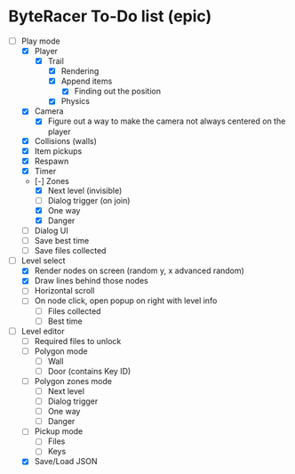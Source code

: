 # ByteRacer To-Do list (epic)

- [ ] Play mode
    - [x] Player
		- [x] Trail
			- [x] Rendering 
			- [x] Append items
				- [x] Finding out the position
			- [x] Physics
    - [x] Camera
		- [x] Figure out a way to make the camera not always centered on the player
    - [x] Collisions (walls)
    - [x] Item pickups
    - [x] Respawn
    - [x] Timer
    - [-] Zones
        - [x] Next level (invisible)
        - [ ] Dialog trigger (on join)
        - [x] One way
        - [x] Danger
    - [ ] Dialog UI
    - [ ] Save best time
    - [ ] Save files collected
- [ ] Level select
    - [x] Render nodes on screen (random y, x advanced random)
    - [x] Draw lines behind those nodes
    - [ ] Horizontal scroll
    - [ ] On node click, open popup on right with level info
        - [ ] Files collected
        - [ ] Best time
- [ ] Level editor
    - [ ] Required files to unlock
    - [ ] Polygon mode
        - [ ] Wall
        - [ ] Door (contains Key ID)
    - [ ] Polygon zones mode
        - [ ] Next level
        - [ ] Dialog trigger
        - [ ] One way
        - [ ] Danger
    - [ ] Pickup mode
        - [ ] Files
        - [ ] Keys
    - [x] Save/Load JSON
